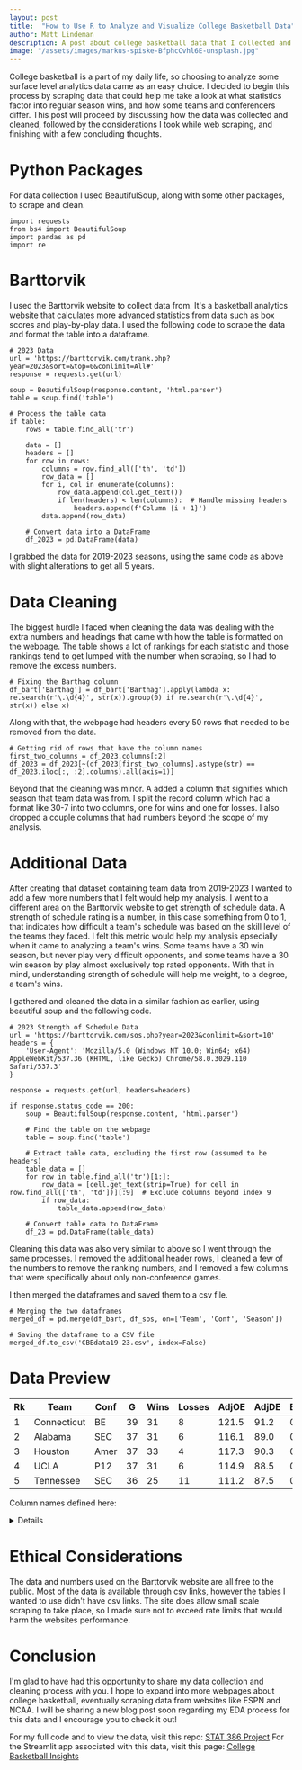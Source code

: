 ```yaml
---
layout: post
title:  "How to Use R to Analyze and Visualize College Basketball Data"
author: Matt Lindeman
description: A post about college basketball data that I collected and cleaned
image: "/assets/images/markus-spiske-BfphcCvhl6E-unsplash.jpg"
---
```


College basketball is a part of my daily life, so choosing to analyze some surface level analytics data came as an easy choice. I decided to begin this process by scraping data that could help me take a look at what statistics factor into regular season wins, and how some teams and conferencers differ. This post will proceed by discussing how the data was collected and cleaned, followed by the considerations I took while web scraping, and finishing with a few concluding thoughts.

# Python Packages

For data collection I used BeautifulSoup, along with some other packages, to scrape and clean.

```
import requests
from bs4 import BeautifulSoup
import pandas as pd
import re
```

# Barttorvik

I used the Barttorvik website to collect data from. It's a basketball analytics website that calculates more advanced statistics from data such as box scores and play-by-play data. I used the following code to scrape the data and format the table into a dataframe.

```
# 2023 Data
url = 'https://barttorvik.com/trank.php?year=2023&sort=&top=0&conlimit=All#'
response = requests.get(url)

soup = BeautifulSoup(response.content, 'html.parser')
table = soup.find('table')

# Process the table data
if table:
    rows = table.find_all('tr')

    data = []
    headers = []
    for row in rows:
        columns = row.find_all(['th', 'td'])
        row_data = []
        for i, col in enumerate(columns):
            row_data.append(col.get_text())
            if len(headers) < len(columns):  # Handle missing headers
                headers.append(f'Column {i + 1}')
        data.append(row_data)

    # Convert data into a DataFrame
    df_2023 = pd.DataFrame(data)
```
I grabbed the data for 2019-2023 seasons, using the same code as above with slight alterations to get all 5 years.

# Data Cleaning

The biggest hurdle I faced when cleaning the data was dealing with the extra numbers and headings that came with how the table is formatted on the webpage. The table shows a lot of rankings for each statistic and those rankings tend to get lumped with the number when scraping, so I had to remove the excess numbers.

```
# Fixing the Barthag column
df_bart['Barthag'] = df_bart['Barthag'].apply(lambda x: re.search(r'\.\d{4}', str(x)).group(0) if re.search(r'\.\d{4}', str(x)) else x)
```

Along with that, the webpage had headers every 50 rows that needed to be removed from the data.

```
# Getting rid of rows that have the column names
first_two_columns = df_2023.columns[:2]
df_2023 = df_2023[~(df_2023[first_two_columns].astype(str) == df_2023.iloc[:, :2].columns).all(axis=1)]
```

Beyond that the cleaning was minor. A added a column that signifies which season that team data was from. I split the record column which had a format like 30-7 into two columns, one for wins and one for losses. I also dropped a couple columns that had numbers beyond the scope of my analysis.

# Additional Data

After creating that dataset containing team data from 2019-2023 I wanted to add a few more numbers that I felt would help my analysis. I went to a different area on the Barttorvik website to get strength of schedule data. A strength of schedule rating is a number, in this case something from 0 to 1, that indicates how difficult a team's schedule was based on the skill level of the teams they faced. I felt this metric would help my analysis epsecially when it came to analyzing a team's wins. Some teams have a 30 win season, but never play very difficult opponents, and some teams have a 30 win season by play almost exclusively top rated opponents. With that in mind, understanding strength of schedule will help me weight, to a degree, a team's wins.

I gathered and cleaned the data in a similar fashion as earlier, using beautiful soup and the following code. 

```
# 2023 Strength of Schedule Data
url = 'https://barttorvik.com/sos.php?year=2023&conlimit=&sort=10'
headers = {
    'User-Agent': 'Mozilla/5.0 (Windows NT 10.0; Win64; x64) AppleWebKit/537.36 (KHTML, like Gecko) Chrome/58.0.3029.110 Safari/537.3'
}

response = requests.get(url, headers=headers)

if response.status_code == 200:
    soup = BeautifulSoup(response.content, 'html.parser')
    
    # Find the table on the webpage
    table = soup.find('table')

    # Extract table data, excluding the first row (assumed to be headers)
    table_data = []
    for row in table.find_all('tr')[1:]:
        row_data = [cell.get_text(strip=True) for cell in row.find_all(['th', 'td'])][:9]  # Exclude columns beyond index 9
        if row_data:
            table_data.append(row_data)

    # Convert table data to DataFrame
    df_23 = pd.DataFrame(table_data)
```

Cleaning this data was also very similar to above so I went through the same processes. I removed the additional header rows, I cleaned a few of the numbers to remove the ranking numbers, and I removed a few columns that were specifically about only non-conference games.

I then merged the dataframes and saved them to a csv file.

```
# Merging the two dataframes
merged_df = pd.merge(df_bart, df_sos, on=['Team', 'Conf', 'Season'])

# Saving the dataframe to a CSV file
merged_df.to_csv('CBBdata19-23.csv', index=False)
```

# Data Preview

| Rk | Team	| Conf | G | Wins | Losses | AdjOE | AdjDE | Barthag | EFG% | EFGD% | TOR | TORD | ORB | DRB | FTR | FTRD | 2P% | 2P%D | 3P% | 3P%D | 3PR | 3PRD | Season | Elite | SoS |
| --- | --- | --- | --- | --- | --- | --- | --- | --- | --- | --- | --- | --- | --- | --- | --- | --- | --- | --- | --- | --- | --- | --- | --- | --- | --- |
1 | Connecticut | BE | 39 | 31 | 8 | 121.5 | 91.2 | 0.9643 | 53.9 | 44.4 | 18.9 | 18.5 | 38.5 | 26.1 | 30.8 | 37.8 | 53.6 | 44.4 | 36.3 | 29.7 | 41.7 | 30.4 | 22-23 | 0.32 | 0.707 |
2 | Alabama | SEC | 37 | 31 | 6 | 116.1 | 89.0 | 0.9548 | 52.1 | 41.3 | 18.7 | 15.8 | 34.2 | 27.9 | 36.6 | 32.6 | 53.8 | 40.8 | 33.5 | 28.3 | 47.2 | 30.0 | 22-23 | 0.34 | 0.739 |
3 | Houston | Amer | 37 | 33 | 4 | 117.3 | 90.3 | 0.9532 | 52.3 | 42.7 | 15.4 | 21.1 | 37.1 | 27.7 | 28.9 | 35.7 | 53.1 | 43.4 | 34.0 | 27.9 | 37.9 | 43.5 | 22-23 | 0.24 | 0.624 |
4 | UCLA | P12 | 37 | 31 | 6 | 114.9 | 88.5 | 0.9528 | 51.1 | 46.8 | 14.9 | 23.3 | 33.0 | 28.2 | 27.4 | 27.5 | 50.6 | 46.9 | 34.9 | 31.1 | 29.0 | 38.8 | 22-23 | 0.29 | 0.696 |
5 | Tennessee | SEC | 36 | 25 | 11 | 111.2 | 87.5 | 0.9401 | 49.9 | 42.8 | 18.1 | 22.2 | 36.4 | 26.9 | 30.7 | 33.8 | 50.3 | 45.1 | 32.8 | 26.5 | 40.1 | 41.8 | 22-23 | 0.29 | 0.694 |

Column names defined here:
<details>

### Terms Defined

- Rk: Rank on the Barthag Scale
- Team: College Basketball Team
- Conf: College Basketball Conference
- G: Amount of Games Played
- Wins: Total Regular Season Wins
- Losses: Total Regular Season Losses
- AdjOE: Adjusted Offensive Efficiency (Points scored per 100 possessions, adjusted for opponent)
- AdjDE: Adjusted Defensive Efficiency (Points allowed per 100 possessions, adjusted for opponent)
- Barthag: Power Rating (Chance of beating average D-1 team)
- EFG%: Effective Field Goal Percentage (Adjusts field goal percentage to account for three's being worth more)
- EFGD%: Defensive Effective Field Goal Percentage
- TOR: Turnover Rate (Percent of offensive possessions that result in a turnover)
- TORD: Defensive Turnover Rate (Percent of defensive possessions that result in a turnover)
- ORB: Offensive Rebound Percentage (Percent of available offensive rebounds grabbed)
- DRB: Offensive Rebound Allowed Percentage (Percent of available offensive rebounds grabbed by opposition)
- FTR: Free Throw Rate (Ratio of free throw attempts to field goal attempts)
- FTRD: Defensive Free Throw Rate (Opponent ratio of free throw attempts to field goal attempts)
- 2P%: Two Point Percentage (Percent of two point shots attempted that went in)
- 2P%D: Defensive Two Point Percentage (Percent of two point shots allowed that went in)
- 3P%: Three Point Percentage (Percent of three point shots attempted that went in)
- 3P%D: Defensive Three Point Percentage (Percent of three point shots allowed that went in)
- 3PR: Three Point Rate (Ratio of three point attempts to two point attempts)
- 3PRD: Defensive Three Point Rate (Opponent ratio of three point attempts to two point attempts)
- Season: Year of Data
- Elite: Percentage of games an elite team would project to lose against this schedule
- SoS: Strength of Schedule (Average of opponent Barthags)
    
</details>

# Ethical Considerations
The data and numbers used on the Barttorvik website are all free to the public. Most of the data is available through csv links, however the tables I wanted to use didn't have csv links. The site does allow small scale scraping to take place, so I made sure not to exceed rate limits that would harm the websites performance.

# Conclusion

I'm glad to have had this opportunity to share my data collection and cleaning process with you. I hope to expand into more webpages about college basketball, eventually scraping data from websites like ESPN and NCAA. I will be sharing a new blog post soon regarding my EDA process for this data and I encourage you to check it out!

For my full code and to view the data, visit this repo: [STAT 386 Project](https://github.com/MattLindeman/STAT386-Project)
For the Streamlit app associated with this data, visit this page: [College Basketball Insights](https://collegebasketballinsights.streamlit.app)
